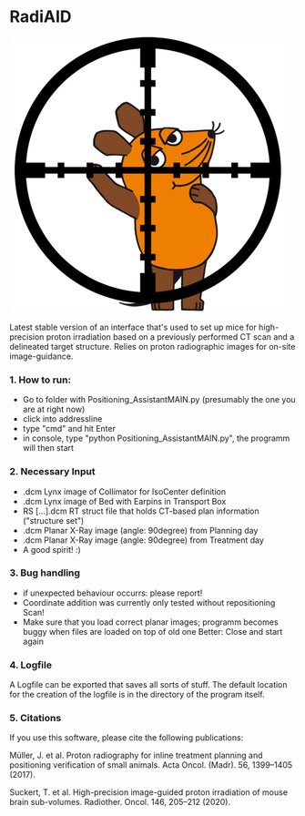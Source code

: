 # RadiAID

![](./Icons/icon.png)

Latest stable version of an interface that's used to set up mice for high-precision proton irradiation based on a previously performed CT scan and a delineated target structure. Relies on proton radiographic images for on-site image-guidance.

### 1. How to run:

* Go to folder with Positioning_AssistantMAIN.py (presumably the one you are at right now)
* click into addressline
* type "cmd" and hit Enter
* in console, type "python Positioning_AssistantMAIN.py", the programm will then start

### 2. Necessary Input
* .dcm Lynx image of Collimator for IsoCenter definition
* .dcm Lynx image of Bed with Earpins in Transport Box
* RS [...].dcm RT struct file that holds CT-based plan information ("structure set")
* .dcm Planar X-Ray image (angle: 90degree) from Planning day
* .dcm Planar X-Ray image (angle: 90degree) from Treatment day
* A good spirit! :)

### 3. Bug handling
* if unexpected behaviour occurrs: please report!
* Coordinate addition was currently only tested without repositioning Scan!
* Make sure that you load correct planar images; programm becomes buggy when files are loaded on top of old one
    Better: Close and start again

### 4. Logfile
A Logfile can be exported that saves all sorts of stuff. 
The default location for the creation of the logfile is in the directory of the program itself.

### 5. Citations
If you use this software, please cite the following publications:

Müller, J. et al. Proton radiography for inline treatment planning and positioning verification of small animals. Acta Oncol. (Madr). 56, 1399–1405 (2017).

Suckert, T. et al. High-precision image-guided proton irradiation of mouse brain sub-volumes. Radiother. Oncol. 146, 205–212 (2020).

